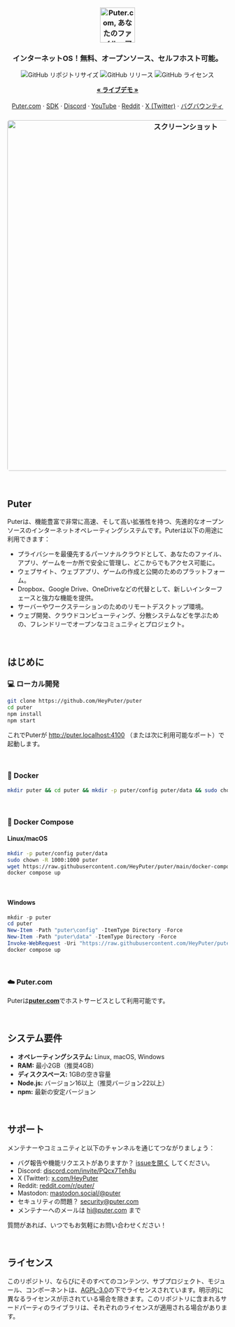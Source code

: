 
<h3 align="center"><img width="80" alt="Puter.com, あなたのファイル、アプリ、ゲームをどこからでもアクセス可能にするパーソナルクラウドコンピュータ" src="https://assets.puter.site/puter-logo.png"></h3>

<h3 align="center">インターネットOS！無料、オープンソース、セルフホスト可能。</h3>

<p align="center">
    <img alt="GitHub リポジトリサイズ" src="https://img.shields.io/github/repo-size/HeyPuter/puter"> <img alt="GitHub リリース" src="https://img.shields.io/github/v/release/HeyPuter/puter?label=%E6%9C%80%E6%96%B0%E3%83%90%E3%83%BC%E3%82%B8%E3%83%A7%E3%83%B3"> <img alt="GitHub ライセンス" src="https://img.shields.io/github/license/HeyPuter/puter">
</p>

<p align="center">
    <a href="https://puter.com/"><strong>« ライブデモ »</strong></a>
    <br />
    <br />
    <a href="https://puter.com">Puter.com</a>
    ·
    <a href="https://docs.puter.com" target="_blank">SDK</a>
    ·
    <a href="https://discord.com/invite/PQcx7Teh8u">Discord</a>
    ·
    <a href="https://www.youtube.com/@EricsPuterVideos">YouTube</a>
    ·
    <a href="https://reddit.com/r/puter">Reddit</a>
    ·
    <a href="https://twitter.com/HeyPuter">X (Twitter)</a>
    ·
    <a href="https://hackerone.com/puter_h1b">バグバウンティ</a>
</p>

<h3 align="center"><img width="800" style="border-radius:5px;" alt="スクリーンショット" src="https://assets.puter.site/puter.com-screenshot-3.webp"></h3>

<br/>

## Puter

Puterは、機能豊富で非常に高速、そして高い拡張性を持つ、先進的なオープンソースのインターネットオペレーティングシステムです。Puterは以下の用途に利用できます：

- プライバシーを最優先するパーソナルクラウドとして、あなたのファイル、アプリ、ゲームを一か所で安全に管理し、どこからでもアクセス可能に。
- ウェブサイト、ウェブアプリ、ゲームの作成と公開のためのプラットフォーム。
- Dropbox、Google Drive、OneDriveなどの代替として、新しいインターフェースと強力な機能を提供。
- サーバーやワークステーションのためのリモートデスクトップ環境。
- ウェブ開発、クラウドコンピューティング、分散システムなどを学ぶための、フレンドリーでオープンなコミュニティとプロジェクト。

<br/>

## はじめに


### 💻 ローカル開発

```bash
git clone https://github.com/HeyPuter/puter
cd puter
npm install
npm start
```

これでPuterが http://puter.localhost:4100 （または次に利用可能なポート）で起動します。

<br/>

### 🐳 Docker

```bash
mkdir puter && cd puter && mkdir -p puter/config puter/data && sudo chown -R 1000:1000 puter && docker run --rm -p 4100:4100 -v `pwd`/puter/config:/etc/puter -v `pwd`/puter/data:/var/puter  ghcr.io/heyputer/puter
```

<br/>

### 🐙 Docker Compose

#### Linux/macOS
```bash
mkdir -p puter/config puter/data
sudo chown -R 1000:1000 puter
wget https://raw.githubusercontent.com/HeyPuter/puter/main/docker-compose.yml
docker compose up
```
<br/>

#### Windows

```powershell
mkdir -p puter
cd puter
New-Item -Path "puter\config" -ItemType Directory -Force
New-Item -Path "puter\data" -ItemType Directory -Force
Invoke-WebRequest -Uri "https://raw.githubusercontent.com/HeyPuter/puter/main/docker-compose.yml" -OutFile "docker-compose.yml"
docker compose up
```
<br/>

### ☁️ Puter.com

Puterは[**puter.com**](https://puter.com)でホストサービスとして利用可能です。

<br/>

## システム要件

- **オペレーティングシステム:** Linux, macOS, Windows
- **RAM:** 最小2GB（推奨4GB）
- **ディスクスペース:** 1GBの空き容量
- **Node.js:** バージョン16以上（推奨バージョン22以上）
- **npm:** 最新の安定バージョン

<br/>

## サポート

メンテナーやコミュニティと以下のチャンネルを通じてつながりましょう：

- バグ報告や機能リクエストがありますか？ [issueを開く](https://github.com/HeyPuter/puter/issues/new/choose) してください。
- Discord: [discord.com/invite/PQcx7Teh8u](https://discord.com/invite/PQcx7Teh8u)
- X (Twitter): [x.com/HeyPuter](https://x.com/HeyPuter)
- Reddit: [reddit.com/r/puter/](https://www.reddit.com/r/puter/)
- Mastodon: [mastodon.social/@puter](https://mastodon.social/@puter)
- セキュリティの問題？ [security@puter.com](mailto:security@puter.com)
- メンテナーへのメールは [hi@puter.com](mailto:hi@puter.com) まで

質問があれば、いつでもお気軽にお問い合わせください！

<br/>

## ライセンス

このリポジトリ、ならびにそのすべてのコンテンツ、サブプロジェクト、モジュール、コンポーネントは、[AGPL-3.0](https://github.com/HeyPuter/puter/blob/main/LICENSE.txt)の下でライセンスされています。明示的に異なるライセンスが示されている場合を除きます。このリポジトリに含まれるサードパーティのライブラリは、それぞれのライセンスが適用される場合があります。

<br/>
